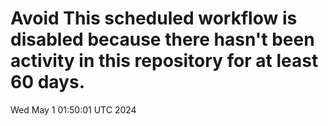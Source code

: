 # Avoid This scheduled workflow is disabled because there hasn't been activity in this repository for at least 60 days.
Wed May  1 01:50:01 UTC 2024
